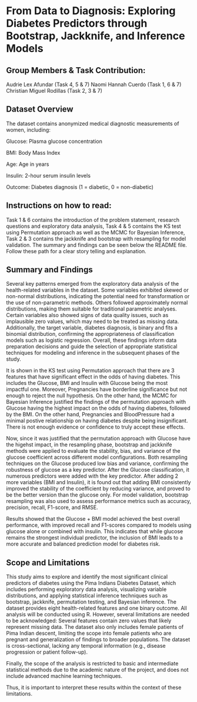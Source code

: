 # From Data to Diagnosis: Exploring Diabetes Predictors through Bootstrap, Jackknife, and Inference Models


## Group Members & Task Contribution:
Audrie Lex Afundar (Task 4, 5 & 7)
Naomi Hannah Cuerdo (Task 1, 6 & 7)
Christian Miguel Rodillas (Task 2, 3 & 7)

## Dataset Overview
The dataset contains anonymized medical diagnostic measurements of women, including:

Glucose: Plasma glucose concentration

BMI: Body Mass Index

Age: Age in years

Insulin: 2-hour serum insulin levels

Outcome: Diabetes diagnosis (1 = diabetic, 0 = non-diabetic)

## Instructions on how to read:
  Task 1 & 6 contains the introduction of the problem statement, research questions and exploratory data analysis, Task 4 & 5 contains the KS test using Permutation approach as well as the MCMC for Bayesian Inference, Task 2 & 3 contains the jackknife and bootstrap with resampling for model validation. The summary and findings can be seen below the README file. Follow these path for a clear story telling and explanation.


## Summary and Findings

Several key patterns emerged from the exploratory data analysis of the health-related variables in the dataset. Some variables exhibited skewed or non-normal distributions, indicating the potential need for transformation or the use of non-parametric methods. Others followed approximately normal distributions, making them suitable for traditional parametric analyses. Certain variables also showed signs of data quality issues, such as implausible zero values, which may need to be treated as missing data. Additionally, the target variable, diabetes diagnosis, is binary and fits a binomial distribution, confirming the appropriateness of classification models such as logistic regression. Overall, these findings inform data preparation decisions and guide the selection of appropriate statistical techniques for modeling and inference in the subsequent phases of the study. 

It is shown in the KS test using Permutation approach that there are 3 features that have significant effect in the odds of having diabetes. This includes the Glucose, BMI and Insulin with Glucose being the most impactful one. Moreover, Pregnancies have borderline significance but not enough to reject the null hypothesis. On the other hand, the MCMC for Bayesian Inference justified the findings of the permutation approach with Glucose having the highest impact on the odds of having diabetes, followed by the BMI. On the other hand, Pregnancies and BloodPressure had a minimal postive relationship on having diabetes despite being insignificant. There is not enough evidence or confidence to truly accept these effects.

Now, since it was justified that the permutation approach with Glucose have the higehst impact, in the resampling phase, bootstrap and jackknife methods were applied to evaluate the stability, bias, and variance of the glucose coefficient across different model configurations. Both resampling techniques on the Glucose produced low bias and variance, confirming the robustness of glucose as a key predictor. After the Glucose classification, it numerous predictors were added with the key predictor. After adding 2 more variables (BMI and Insulin), it is found out that adding BMI consistently improved the stability of the coefficient by reducing variance, and proved to be the better version than the glucose only. For model validation, bootstrap resampling was also used to assess performance metrics such as accuracy, precision, recall, F1-score, and RMSE. 

Results showed that the Glucose + BMI model achieved the best overall performance, with improved recall and F1-scores compared to models using glucose alone or combined with insulin. This indicates that while glucose remains the strongest individual predictor, the inclusion of BMI leads to a more accurate and balanced prediction model for diabetes risk.

## Scope and Limitations

This study aims to explore and identify the most significant clinical predictors of diabetes using the Pima Indians Diabetes Dataset, which includes performing exploratory data analysis, visualizing variable distributions, and applying statistical inference techniques such as bootstrap, jackknife, permutation testing, and Bayesian inference. The dataset provides eight health-related features and one binary outcome. All analysis will be conducted using R. However, several limitations are needed to be acknowledged:
    Several features contain zero values that likely represent missing data. 
    The dataset also only includes female patients of Pima Indian descent, limiting the scope into female patients who are pregnant and generalization of findings to broader populations. 
    The dataset is cross-sectional, lacking any temporal information (e.g., disease progression or patient follow-up).

Finally, the scope of the analysis is restricted to basic and intermediate statistical methods due to the academic nature of the project, and does not include advanced machine learning techniques. 

Thus, it is important to interpret these results within the context of these limitations.

